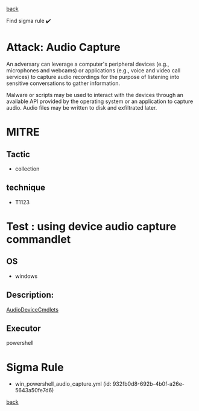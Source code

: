 
[back](../index.md)

Find sigma rule :heavy_check_mark: 

# Attack: Audio Capture 

An adversary can leverage a computer's peripheral devices (e.g., microphones and webcams) or applications (e.g., voice and video call services) to capture audio recordings for the purpose of listening into sensitive conversations to gather information.

Malware or scripts may be used to interact with the devices through an available API provided by the operating system or an application to capture audio. Audio files may be written to disk and exfiltrated later.

# MITRE
## Tactic
  - collection


## technique
  - T1123


# Test : using device audio capture commandlet
## OS
  - windows


## Description:
[AudioDeviceCmdlets](https://github.com/cdhunt/WindowsAudioDevice-Powershell-Cmdlet)


## Executor
powershell

# Sigma Rule
 - win_powershell_audio_capture.yml (id: 932fb0d8-692b-4b0f-a26e-5643a50fe7d6)



[back](../index.md)
